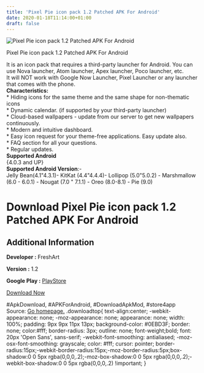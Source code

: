 ```yaml
---
title: 'Pixel Pie icon pack 1.2 Patched APK For Android'
date: 2020-01-18T11:14:00+01:00
draft: false
---
```


![Pixel Pie icon pack 1.2 Patched APK For Android](https://i2.wp.com/apkhome.net/wp-content/uploads/2020/01/Pixel-Pie-icon-pack-1.2-Patched.png "Pixel Pie icon pack 1.2 Patched APK For Android")

  

Pixel Pie icon pack 1.2 Patched APK For Android

It is an icon pack that requires a third-party launcher for Android. You can use Nova launcher, Atom launcher, Apex launcher, Poco launcher, etc.  
It will NOT work with Google Now Launcher, Pixel Launcher or any launcher that comes with the phone.  
**Characteristics:**  
\* Hiding icons for the same theme and the same shape for non-thematic icons  
\* Dynamic calendar. (if supported by your third-party launcher)  
\* Cloud-based wallpapers - update from our server to get new wallpapers continuously.  
\* Modern and intuitive dashboard.  
\* Easy icon request for your theme-free applications. Easy update also.  
\* FAQ section for all your questions.  
\* Regular updates.  
**Supported Android**  
{4.0.3 and UP}  
**Supported Android Version**:-  
Jelly Bean(4.1"4.3.1)- KitKat (4.4"4.4.4)- Lollipop (5.0"5.0.2) - Marshmallow (6.0 - 6.0.1) - Nougat (7.0 " 7.1.1) - Oreo (8.0-8.1) - Pie (9.0)

Download Pixel Pie icon pack 1.2 Patched APK For Android
========================================================

Additional Information
----------------------

**Developer :** FreshArt

**Version :** 1.2

**Google Play :** [PlayStore](https://play.google.com/store/apps/details?id=com.freshart.mypixelpie)

  

[Download Now](https://store4app.co/post/pixel-pie-icon-pack-1-2-patched-apk-for-android_1579336586)

  
#ApkDownload, #APKForAndroid, #DownloadApkMod, #store4app  
Source: [Go homepage.](https://store4app.co/post/pixel-pie-icon-pack-1-2-patched-apk-for-android_1579336586) .downloadtop{ text-align:center; -webkit-appearance: none; -moz-appearance: none; appearance: none; width: 100%; padding: 9px 9px 11px 13px; background-color: #0EBD3F; border: none; color:#fff; border-radius: 3px; outline: none; font-weight;bold; font: 20px 'Open Sans', sans-serif; -webkit-font-smoothing: antialiased; -moz-osx-font-smoothing: grayscale; color: #fff; cursor: pointer; border-radius:15px;-webkit-border-radius:15px;-moz-border-radius:5px;box-shadow:0 0 5px rgba(0,0,0,.2);-moz-box-shadow:0 0 5px rgba(0,0,0,.2);-webkit-box-shadow:0 0 5px rgba(0,0,0,.2) !important; }